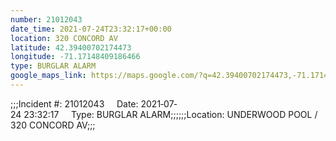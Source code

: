 ```yaml
---
number: 21012043
date_time: 2021-07-24T23:32:17+00:00
location: 320 CONCORD AV
latitude: 42.39400702174473
longitude: -71.17148409186466
type: BURGLAR ALARM
google_maps_link: https://maps.google.com/?q=42.39400702174473,-71.17148409186466
---
```


;;;Incident #: 21012043     Date: 2021‐07‐24 23:32:17     Type: BURGLAR ALARM;;;;;;Location: UNDERWOOD POOL / 320 CONCORD AV;;;

